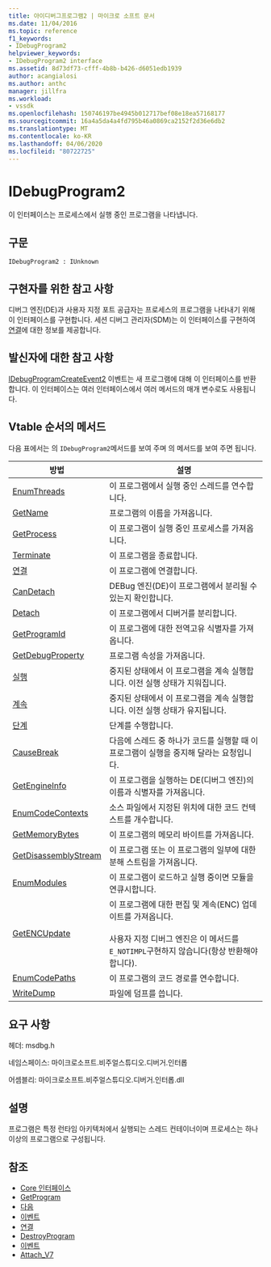 ```yaml
---
title: 아이디버그프로그램2 | 마이크로 소프트 문서
ms.date: 11/04/2016
ms.topic: reference
f1_keywords:
- IDebugProgram2
helpviewer_keywords:
- IDebugProgram2 interface
ms.assetid: 8d73df73-cfff-4b8b-b426-d6051edb1939
author: acangialosi
ms.author: anthc
manager: jillfra
ms.workload:
- vssdk
ms.openlocfilehash: 150746197be4945b012717bef08e18ea57168177
ms.sourcegitcommit: 16a4a5da4a4fd795b46a0869ca2152f2d36e6db2
ms.translationtype: MT
ms.contentlocale: ko-KR
ms.lasthandoff: 04/06/2020
ms.locfileid: "80722725"
---
```

# <a name="idebugprogram2"></a>IDebugProgram2
이 인터페이스는 프로세스에서 실행 중인 프로그램을 나타냅니다.

## <a name="syntax"></a>구문

```
IDebugProgram2 : IUnknown
```

## <a name="notes-for-implementers"></a>구현자를 위한 참고 사항
 디버그 엔진(DE)과 사용자 지정 포트 공급자는 프로세스의 프로그램을 나타내기 위해 이 인터페이스를 구현합니다. 세션 디버그 관리자(SDM)는 이 인터페이스를 구현하여 [연결](../../../extensibility/debugger/reference/idebugprogram2-attach.md)에 대한 정보를 제공합니다.

## <a name="notes-for-callers"></a>발신자에 대한 참고 사항
 [IDebugProgramCreateEvent2](../../../extensibility/debugger/reference/idebugprogramcreateevent2.md) 이벤트는 새 프로그램에 대해 이 인터페이스를 반환합니다. 이 인터페이스는 여러 인터페이스에서 여러 메서드의 매개 변수로도 사용됩니다.

## <a name="methods-in-vtable-order"></a>Vtable 순서의 메서드
 다음 표에서는 의 `IDebugProgram2`메서드를 보여 주며 의 메서드를 보여 주면 됩니다.

|방법|설명|
|------------|-----------------|
|[EnumThreads](../../../extensibility/debugger/reference/idebugprogram2-enumthreads.md)|이 프로그램에서 실행 중인 스레드를 연수합니다.|
|[GetName](../../../extensibility/debugger/reference/idebugprogram2-getname.md)|프로그램의 이름을 가져옵니다.|
|[GetProcess](../../../extensibility/debugger/reference/idebugprogram2-getprocess.md)|이 프로그램이 실행 중인 프로세스를 가져옵니다.|
|[Terminate](../../../extensibility/debugger/reference/idebugprogram2-terminate.md)|이 프로그램을 종료합니다.|
|[연결](../../../extensibility/debugger/reference/idebugprogram2-attach.md)|이 프로그램에 연결합니다.|
|[CanDetach](../../../extensibility/debugger/reference/idebugprogram2-candetach.md)|DEBug 엔진(DE)이 프로그램에서 분리될 수 있는지 확인합니다.|
|[Detach](../../../extensibility/debugger/reference/idebugprogram2-detach.md)|이 프로그램에서 디버거를 분리합니다.|
|[GetProgramId](../../../extensibility/debugger/reference/idebugprogram2-getprogramid.md)|이 프로그램에 대한 전역고유 식별자를 가져옵니다.|
|[GetDebugProperty](../../../extensibility/debugger/reference/idebugprogram2-getdebugproperty.md)|프로그램 속성을 가져옵니다.|
|[실행](../../../extensibility/debugger/reference/idebugprogram2-execute.md)|중지된 상태에서 이 프로그램을 계속 실행합니다. 이전 실행 상태가 지워집니다.|
|[계속](../../../extensibility/debugger/reference/idebugprogram2-continue.md)|중지된 상태에서 이 프로그램을 계속 실행합니다. 이전 실행 상태가 유지됩니다.|
|[단계](../../../extensibility/debugger/reference/idebugprogram2-step.md)|단계를 수행합니다.|
|[CauseBreak](../../../extensibility/debugger/reference/idebugprogram2-causebreak.md)|다음에 스레드 중 하나가 코드를 실행할 때 이 프로그램이 실행을 중지해 달라는 요청입니다.|
|[GetEngineInfo](../../../extensibility/debugger/reference/idebugprogram2-getengineinfo.md)|이 프로그램을 실행하는 DE(디버그 엔진)의 이름과 식별자를 가져옵니다.|
|[EnumCodeContexts](../../../extensibility/debugger/reference/idebugprogram2-enumcodecontexts.md)|소스 파일에서 지정된 위치에 대한 코드 컨텍스트를 개수합니다.|
|[GetMemoryBytes](../../../extensibility/debugger/reference/idebugprogram2-getmemorybytes.md)|이 프로그램의 메모리 바이트를 가져옵니다.|
|[GetDisassemblyStream](../../../extensibility/debugger/reference/idebugprogram2-getdisassemblystream.md)|이 프로그램 또는 이 프로그램의 일부에 대한 분해 스트림을 가져옵니다.|
|[EnumModules](../../../extensibility/debugger/reference/idebugprogram2-enummodules.md)|이 프로그램이 로드하고 실행 중이면 모듈을 연큐시합니다.|
|[GetENCUpdate](../../../extensibility/debugger/reference/idebugprogram2-getencupdate.md)|이 프로그램에 대한 편집 및 계속(ENC) 업데이트를 가져옵니다.<br /><br /> 사용자 지정 디버그 엔진은 이 메서드를 `E_NOTIMPL`구현하지 않습니다(항상 반환해야 합니다).|
|[EnumCodePaths](../../../extensibility/debugger/reference/idebugprogram2-enumcodepaths.md)|이 프로그램의 코드 경로를 연수합니다.|
|[WriteDump](../../../extensibility/debugger/reference/idebugprogram2-writedump.md)|파일에 덤프를 씁니다.|

## <a name="requirements"></a>요구 사항
 헤더: msdbg.h

 네임스페이스: 마이크로소프트.비주얼스튜디오.디버거.인터롭

 어셈블리: 마이크로소프트.비주얼스튜디오.디버거.인터롭.dll

## <a name="remarks"></a>설명
 프로그램은 특정 런타임 아키텍처에서 실행되는 스레드 컨테이너이며 프로세스는 하나 이상의 프로그램으로 구성됩니다.

## <a name="see-also"></a>참조
- [Core 인터페이스](../../../extensibility/debugger/reference/core-interfaces.md)
- [GetProgram](../../../extensibility/debugger/reference/idebugthread2-getprogram.md)
- [다음](../../../extensibility/debugger/reference/ienumdebugprograms2-next.md)
- [이벤트](../../../extensibility/debugger/reference/idebugportevents2-event.md)
- [연결](../../../extensibility/debugger/reference/idebugengine2-attach.md)
- [DestroyProgram](../../../extensibility/debugger/reference/idebugengine2-destroyprogram.md)
- [이벤트](../../../extensibility/debugger/reference/idebugeventcallback2-event.md)
- [Attach_V7](../../../extensibility/debugger/reference/idebugprogramnode2-attach-v7.md)
